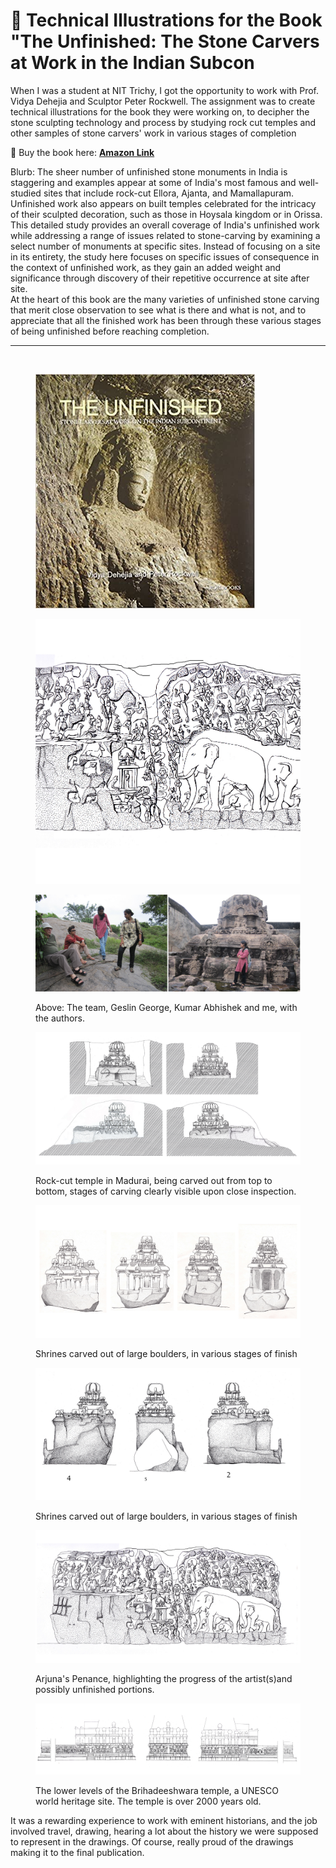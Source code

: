 # 🔨 Technical Illustrations for the Book "The Unfinished: The Stone Carvers at Work in the Indian Subcon

When I was a student at NIT Trichy, I got the opportunity to work with Prof. Vidya Dehejia and Sculptor Peter Rockwell. The assignment was to create technical illustrations for the book they were working on, to decipher the stone sculpting technology and process by studying rock cut temples and other samples of stone carvers' work in various stages of completion

📔 Buy the book here: [**Amazon Link**](https://www.amazon.com/Unfinished-Stone-Carvers-Indian-Subcontinent/dp/9351941140)

Blurb:  The sheer number of unfinished stone monuments in India is staggering and examples appear at some of India's most famous and well-studied sites that include rock-cut Ellora, Ajanta, and Mamallapuram. Unfinished work also appears on built temples celebrated for the intricacy of their sculpted decoration, such as those in Hoysala kingdom or in Orissa. This detailed study provides an overall coverage of India's unfinished work while addressing a range of issues related to stone-carving by examining a select number of monuments at specific sites. Instead of focusing on a site in its entirety, the study here focuses on specific issues of consequence in the context of unfinished work, as they gain an added weight and significance through discovery of their repetitive occurrence at site after site. \
At the heart of this book are the many varieties of unfinished stone carving that merit close observation to see what is there and what is not, and to appreciate that all the finished work has been through these various stages of being unfinished before reaching completion.

***

<div>

<figure><img src="../../.gitbook/assets/2.png" alt="" width="375"><figcaption></figcaption></figure>

 

<figure><img src="../../.gitbook/assets/1.png" alt="" width="351"><figcaption></figcaption></figure>

</div>

<figure><img src="../../.gitbook/assets/ch_0 (4).jpg" alt=""><figcaption></figcaption></figure>

<figure><img src="../../.gitbook/assets/ch_1 (3).jpg" alt=""><figcaption><p>Above: The team, Geslin George, Kumar Abhishek and me, with the authors.</p></figcaption></figure>

<figure><img src="../../.gitbook/assets/ch_2 (2).jpg" alt=""><figcaption><p>Rock-cut temple in Madurai, being carved out from top to bottom, stages of carving clearly visible upon close inspection.</p></figcaption></figure>

<figure><img src="../../.gitbook/assets/ch_3 (2).jpg" alt=""><figcaption><p>Shrines carved out of large boulders, in various stages of finish</p></figcaption></figure>

<figure><img src="../../.gitbook/assets/ch_4 (2).jpg" alt=""><figcaption><p>Shrines carved out of large boulders, in various stages of finish</p></figcaption></figure>

<figure><img src="../../.gitbook/assets/ch_5 (1) (1).jpg" alt=""><figcaption><p>Arjuna's Penance, highlighting the progress of the artist(s)and possibly unfinished portions.</p></figcaption></figure>

<figure><img src="../../.gitbook/assets/ch_6 (2).jpg" alt=""><figcaption><p>The lower levels of the Brihadeeshwara temple, a UNESCO world heritage site. The temple is over 2000 years old.</p></figcaption></figure>

It was a rewarding experience to work with eminent historians, and the job involved travel, drawing, hearing a lot about the history we were supposed to represent in the drawings. Of course, really proud of the drawings making it to the final publication.
